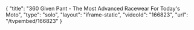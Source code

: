 {
    "title": "360 Given Pant - The Most Advanced Racewear For Today's Moto",
    "type": "solo",
    "layout": "iframe-static",
    "videoId": "166823",
    "url": "\/tvpembed\/166823"
}